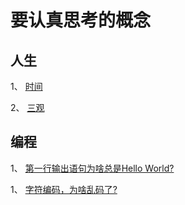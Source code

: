 # 要认真思考的概念

## 人生
1、 [时间](/concept/time.md)

2、 [三观](/concept/three_outlooks.md)

   
## 编程
1、 [第一行输出语句为啥总是Hello World?](/concept/hello_world.md)

1、 [字符编码，为啥乱码了?](/concept/encoding.md)
